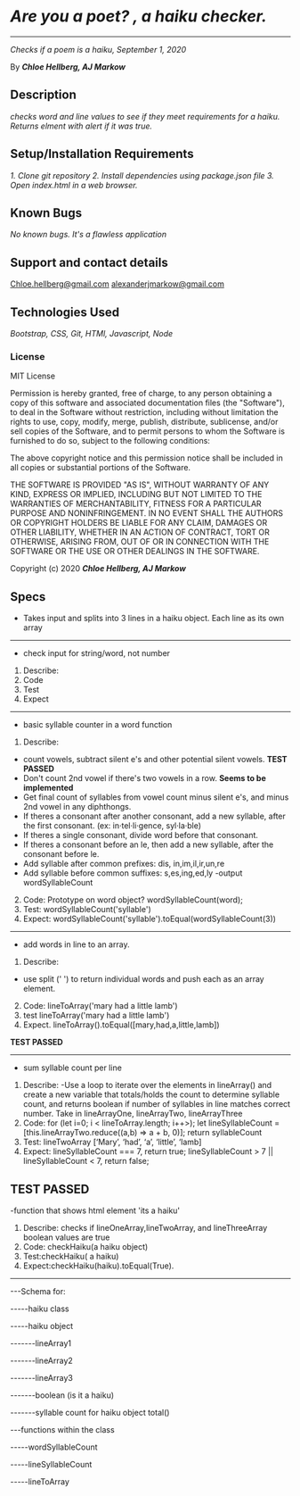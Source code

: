 # _Are you a poet? , a haiku checker._

---

_Checks if a poem is a haiku, September 1, 2020_

By **_Chloe Hellberg, AJ Markow_**

## Description

_checks word and line values to see if they meet requirements for a haiku. Returns elment with alert if it was true._

## Setup/Installation Requirements

_1. Clone git repository 2. Install dependencies using package.json file 3. Open index.html in a web browser._

## Known Bugs

_No known bugs. It's a flawless application_

## Support and contact details

Chloe.hellberg@gmail.com
alexanderjmarkow@gmail.com

## Technologies Used

_Bootstrap, CSS, Git, HTMl, Javascript, Node_

### License

MIT License

Permission is hereby granted, free of charge, to any person obtaining a copy
of this software and associated documentation files (the "Software"), to deal
in the Software without restriction, including without limitation the rights
to use, copy, modify, merge, publish, distribute, sublicense, and/or sell
copies of the Software, and to permit persons to whom the Software is
furnished to do so, subject to the following conditions:

The above copyright notice and this permission notice shall be included in all
copies or substantial portions of the Software.

THE SOFTWARE IS PROVIDED "AS IS", WITHOUT WARRANTY OF ANY KIND, EXPRESS OR
IMPLIED, INCLUDING BUT NOT LIMITED TO THE WARRANTIES OF MERCHANTABILITY,
FITNESS FOR A PARTICULAR PURPOSE AND NONINFRINGEMENT. IN NO EVENT SHALL THE
AUTHORS OR COPYRIGHT HOLDERS BE LIABLE FOR ANY CLAIM, DAMAGES OR OTHER
LIABILITY, WHETHER IN AN ACTION OF CONTRACT, TORT OR OTHERWISE, ARISING FROM,
OUT OF OR IN CONNECTION WITH THE SOFTWARE OR THE USE OR OTHER DEALINGS IN THE
SOFTWARE.

Copyright (c) 2020 **_Chloe Hellberg, AJ Markow_**

## Specs

- Takes input and splits into 3 lines in a haiku object. Each line as its own array

---

- check input for string/word, not number

1. Describe:
2. Code
3. Test
4. Expect

---

- basic syllable counter in a word function

1. Describe:

- count vowels, subtract silent e's and other potential silent vowels.
  **TEST PASSED**
- Don't count 2nd vowel if there's two vowels in a row.
  **Seems to be implemented**
- Get final count of syllables from vowel count minus silent e's, and minus 2nd vowel in any diphthongs.
- If theres a consonant after another consonant, add a new syllable, after the first consonant. (ex: in·tel·li·gence, syl·la·ble)
- If theres a single consonant, divide word before that consonant.
- If theres a consonant before an le, then add a new syllable, after the consonant before le.
- Add syllable after common prefixes: dis, in,im,il,ir,un,re
- Add syllable before common suffixes: s,es,ing,ed,ly
  -output wordSyllableCount

2. Code: Prototype on word object? wordSyllableCount(word);
3. Test: wordSyllableCount('syllable')
4. Expect: wordSyllableCount('syllable').toEqual(wordSyllableCount(3))

---

- add words in line to an array.

1. Describe:

- use split (' ') to return individual words and push each as an array element.

2. Code: lineToArray('mary had a little lamb')
3. test lineToArray('mary had a little lamb')
4. Expect. lineToArray().toEqual([mary,had,a,little,lamb])

**TEST PASSED**

---

- sum syllable count per line

1. Describe:
   -Use a loop to iterate over the elements in lineArray() and create a new variable that totals/holds the count to determine syllable count, and returns boolean if number of syllables in line matches correct number. Take in lineArrayOne, lineArrayTwo, lineArrayThree
2. Code: for (let i=0; i < lineToArray.length; i++>); let lineSyllableCount = [this.lineArrayTwo.reduce((a,b) => a + b, 0)]; return syllableCount
3. Test: lineTwoArray [‘Mary’, ‘had’, ‘a’, ‘little’, ‘lamb]
4. Expect: lineSyllableCount === 7, return true; lineSyllableCount > 7 || lineSyllableCount < 7, return false;

## **TEST PASSED**

-function that shows html element 'its a haiku'

1. Describe: checks if lineOneArray,lineTwoArray, and lineThreeArray boolean values are true
2. Code: checkHaiku(a haiku object)
3. Test:checkHaiku( a haiku)
4. Expect:checkHaiku(haiku).toEqual(True).

---

---Schema for:

-----haiku class

-----haiku object

-------lineArray1

-------lineArray2

-------lineArray3

-------boolean (is it a haiku)

-------syllable count for haiku object total()

---functions within the class

-----wordSyllableCount

-----lineSyllableCount

-----lineToArray
